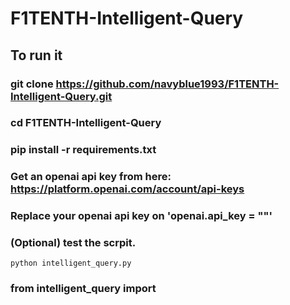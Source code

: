 # F1TENTH-Intelligent-Query

## To run it 
### git clone https://github.com/navyblue1993/F1TENTH-Intelligent-Query.git
### cd F1TENTH-Intelligent-Query
### pip install -r requirements.txt
### Get an openai api key from here: https://platform.openai.com/account/api-keys
### Replace your openai api key on 'openai.api_key = "<your openai api key>"'
### (Optional) test the scrpit. 
```
python intelligent_query.py
```
### from intelligent_query import
